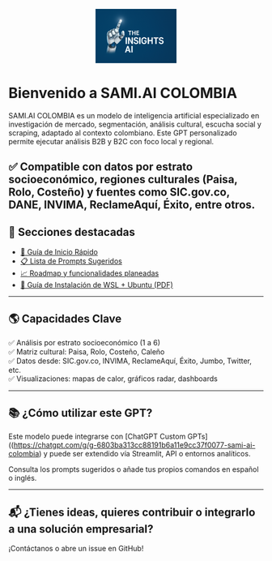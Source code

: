 <p align="center">
  <img src="LOGO.png" width="160" alt="SAMI.AI COLOMBIA Logo">
</p>

# Bienvenido a SAMI.AI COLOMBIA

SAMI.AI COLOMBIA es un modelo de inteligencia artificial especializado en investigación de mercado, segmentación, análisis cultural, escucha social y scraping, adaptado al contexto colombiano. Este GPT personalizado permite ejecutar análisis B2B y B2C con foco local y regional.

✅ Compatible con datos por estrato socioeconómico, regiones culturales (Paisa, Rolo, Costeño) y fuentes como SIC.gov.co, DANE, INVIMA, ReclameAquí, Éxito, entre otros.
---

## 📘 Secciones destacadas

- [🚀 Guía de Inicio Rápido](GETTING_STARTED.md)
- [📋 Lista de Prompts Sugeridos](example_prompts.md)
- [📈 Roadmap y funcionalidades planeadas](ROADMAP.md)
- [📄 Guía de Instalación de WSL + Ubuntu (PDF)](Guia_WSL_Ubuntu_Instalacion.pdf)

---

## 🌎 Capacidades Clave

✅ Análisis por estrato socioeconómico (1 a 6)  
✅ Matriz cultural: Paisa, Rolo, Costeño, Caleño  
✅ Datos desde: SIC.gov.co, INVIMA, ReclameAquí, Éxito, Jumbo, Twitter, etc.  
✅ Visualizaciones: mapas de calor, gráficos radar, dashboards

---

## 📚 ¿Cómo utilizar este GPT?

Este modelo puede integrarse con [ChatGPT Custom GPTs]((https://chatgpt.com/g/g-6803ba313cc88191b6a11e9cc37f0077-sami-ai-colombia) y puede ser extendido vía Streamlit, API o entornos analíticos.

Consulta los prompts sugeridos o añade tus propios comandos en español o inglés.

---

## 📬 ¿Tienes ideas, quieres contribuir o integrarlo a una solución empresarial?

¡Contáctanos o abre un issue en GitHub!
